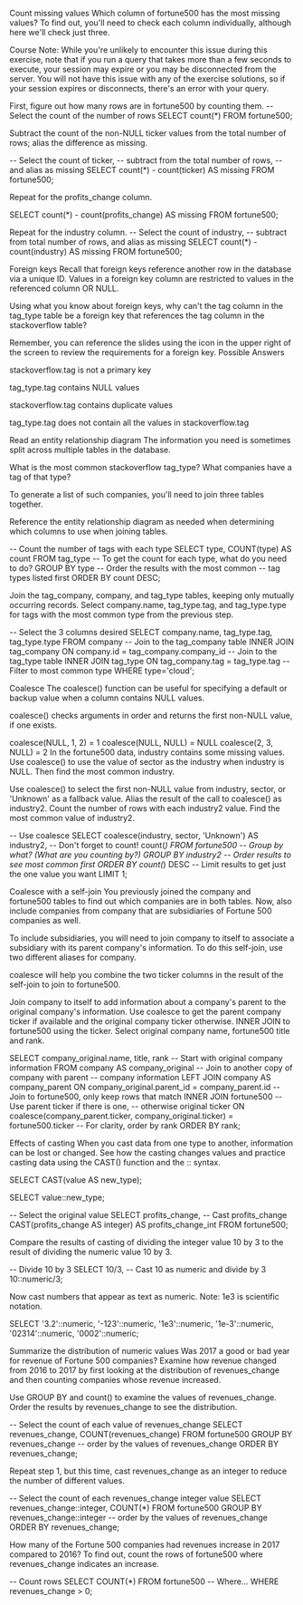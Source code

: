 Count missing values
Which column of fortune500 has the most missing values? To find out, you'll need to check each column individually, although here we'll check just three.

Course Note: While you're unlikely to encounter this issue during this exercise, note that if you run a query that takes more than a few seconds to execute, your session may expire or you may be disconnected from the server. You will not have this issue with any of the exercise solutions, so if your session expires or disconnects, there's an error with your query.

First, figure out how many rows are in fortune500 by counting them.
-- Select the count of the number of rows
SELECT count(*)
  FROM fortune500;
  
  Subtract the count of the non-NULL ticker values from the total number of rows; alias the difference as missing.
  
  -- Select the count of ticker, 
-- subtract from the total number of rows, 
-- and alias as missing
SELECT count(*) - count(ticker) AS missing
  FROM fortune500;
  
  Repeat for the profits_change column.
  
  SELECT count(*) - count(profits_change) AS missing
FROM fortune500;  

Repeat for the industry column.
-- Select the count of industry, 
-- subtract from total number of rows, and alias as missing
SELECT count(*) - count(industry) AS missing
FROM fortune500;

Foreign keys
Recall that foreign keys reference another row in the database via a unique ID. Values in a foreign key column are restricted to values in the referenced column OR NULL.

Using what you know about foreign keys, why can't the tag column in the tag_type table be a foreign key that references the tag column in the stackoverflow table?

Remember, you can reference the slides using the icon in the upper right of the screen to review the requirements for a foreign key.
Possible Answers

stackoverflow.tag is not a primary key

tag_type.tag contains NULL values

stackoverflow.tag contains duplicate values

tag_type.tag does not contain all the values in stackoverflow.tag

Read an entity relationship diagram
The information you need is sometimes split across multiple tables in the database.

What is the most common stackoverflow tag_type? What companies have a tag of that type?

To generate a list of such companies, you'll need to join three tables together.

Reference the entity relationship diagram as needed when determining which columns to use when joining tables.

-- Count the number of tags with each type
SELECT type, COUNT(type) AS count
  FROM tag_type
 -- To get the count for each type, what do you need to do?
 GROUP BY type
 -- Order the results with the most common
 -- tag types listed first
 ORDER BY count DESC;
 
 Join the tag_company, company, and tag_type tables, keeping only mutually occurring records.
Select company.name, tag_type.tag, and tag_type.type for tags with the most common type from the previous step.

-- Select the 3 columns desired
SELECT company.name, tag_type.tag, tag_type.type
  FROM company
  	   -- Join to the tag_company table
       INNER JOIN tag_company 
       ON company.id = tag_company.company_id
       -- Join to the tag_type table
       INNER JOIN tag_type
       ON tag_company.tag = tag_type.tag
  -- Filter to most common type
  WHERE type='cloud';
  
  Coalesce
The coalesce() function can be useful for specifying a default or backup value when a column contains NULL values.

coalesce() checks arguments in order and returns the first non-NULL value, if one exists.

coalesce(NULL, 1, 2) = 1
coalesce(NULL, NULL) = NULL
coalesce(2, 3, NULL) = 2
In the fortune500 data, industry contains some missing values. Use coalesce() to use the value of sector as the industry when industry is NULL. Then find the most common industry.

Use coalesce() to select the first non-NULL value from industry, sector, or 'Unknown' as a fallback value.
Alias the result of the call to coalesce() as industry2.
Count the number of rows with each industry2 value.
Find the most common value of industry2.

-- Use coalesce
SELECT coalesce(industry, sector, 'Unknown') AS industry2,
       -- Don't forget to count!
       count(*)
  FROM fortune500 
-- Group by what? (What are you counting by?)
 GROUP BY industry2
-- Order results to see most common first
 ORDER BY count(*) DESC
-- Limit results to get just the one value you want
 LIMIT 1;
 
 Coalesce with a self-join
You previously joined the company and fortune500 tables to find out which companies are in both tables. Now, also include companies from company that are subsidiaries of Fortune 500 companies as well.

To include subsidiaries, you will need to join company to itself to associate a subsidiary with its parent company's information. To do this self-join, use two different aliases for company.

coalesce will help you combine the two ticker columns in the result of the self-join to join to fortune500.

Join company to itself to add information about a company's parent to the original company's information.
Use coalesce to get the parent company ticker if available and the original company ticker otherwise.
INNER JOIN to fortune500 using the ticker.
Select original company name, fortune500 title and rank.

SELECT company_original.name, title, rank
  -- Start with original company information
  FROM company AS company_original
       -- Join to another copy of company with parent
       -- company information
	   LEFT JOIN company AS company_parent
       ON company_original.parent_id = company_parent.id 
       -- Join to fortune500, only keep rows that match
       INNER JOIN fortune500 
       -- Use parent ticker if there is one, 
       -- otherwise original ticker
       ON coalesce(company_parent.ticker, 
                   company_original.ticker) = 
             fortune500.ticker
 -- For clarity, order by rank
 ORDER BY rank; 
 
 Effects of casting
When you cast data from one type to another, information can be lost or changed. See how the casting changes values and practice casting data using the CAST() function and the :: syntax.

SELECT CAST(value AS new_type);

SELECT value::new_type;

-- Select the original value
SELECT profits_change, 
	   -- Cast profits_change
       CAST(profits_change AS integer) AS profits_change_int
  FROM fortune500;
  
Compare the results of casting of dividing the integer value 10 by 3 to the result of dividing the numeric value 10 by 3.
  
  -- Divide 10 by 3
SELECT 10/3, 
       -- Cast 10 as numeric and divide by 3
       10::numeric/3;
       
Now cast numbers that appear as text as numeric.
Note: 1e3 is scientific notation.

SELECT '3.2'::numeric,
       '-123'::numeric,
       '1e3'::numeric,
       '1e-3'::numeric,
       '02314'::numeric,
       '0002'::numeric;
       
Summarize the distribution of numeric values
Was 2017 a good or bad year for revenue of Fortune 500 companies? Examine how revenue changed from 2016 to 2017 by first looking at the distribution of revenues_change and then counting companies whose revenue increased.

Use GROUP BY and count() to examine the values of revenues_change.
Order the results by revenues_change to see the distribution.

-- Select the count of each value of revenues_change
SELECT revenues_change, COUNT(revenues_change)
  FROM fortune500
 GROUP BY revenues_change
 -- order by the values of revenues_change
 ORDER BY revenues_change;
 
 Repeat step 1, but this time, cast revenues_change as an integer to reduce the number of different values.
 
 -- Select the count of each revenues_change integer value
SELECT revenues_change::integer, COUNT(*)
  FROM fortune500
 GROUP BY revenues_change::integer
 -- order by the values of revenues_change
 ORDER BY revenues_change;
 
 How many of the Fortune 500 companies had revenues increase in 2017 compared to 2016? To find out, count the rows of fortune500 where revenues_change indicates an increase.
 
 -- Count rows 
SELECT COUNT(*)
  FROM fortune500
 -- Where...
 WHERE revenues_change > 0;
 


